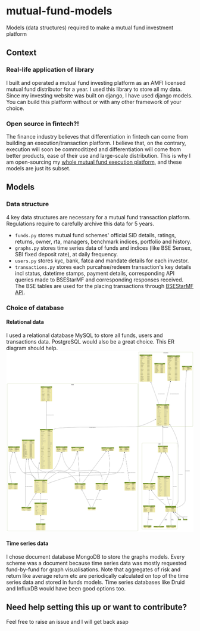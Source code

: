 # mutual-fund-models
Models (data structures) required to make a mutual fund investment platform

## Context
### Real-life application of library
I built and operated a mutual fund investing platform as an AMFI licensed mutual fund distributor for a year. I used this library to store all my data. Since my investing website was built on django, I have used django models. You can build this platform without or with any other framework of your choice.

### Open source in fintech?!
The finance industry believes that differentiation in fintech can come from building an execution/transaction platform. I believe that, on the contrary, execution will soon be commoditized and differentiation will come from better products, ease of their use and large-scale distribution. This is why I am open-sourcing my [whole mutual fund execution platform](https://github.com/utkarshohm/mutual-fund-platform), and these models are just its subset.

## Models
### Data structure
4 key data structures are necessary for a mutual fund transaction platform. Regulations require to carefully archive this data for 5 years. 
* `funds.py` stores mutual fund schemes' official SID details, ratings, returns, owner, rta, managers, benchmark indices, portfolio and history.
* `graphs.py` stores time series data of funds and indices (like BSE Sensex, SBI fixed deposit rate), at daily frequency. 
* `users.py` stores kyc, bank, fatca and mandate details for each investor.
* `transactions.py` stores each purcahse/redeem transaction's key details incl status, datetime stamps, payment details,  corresponding API queries made to BSEStarMF and corresponding responses received. The BSE tables are used for the placing transactions through [BSEStarMF API](https://github.com/utkarshohm/mutual-fund-platform#about-bse-star-mf).

### Choice of database
#### Relational data
I used a relational database MySQL to store all funds, users and transactions data. PostgreSQL would also be a great choice. This ER diagram should help. ![ER diagram](/erd.png)

#### Time series data
I chose document database MongoDB to store the graphs models. Every scheme was a document because time series data was mostly requested fund-by-fund for graph visualisations. Note that aggregates of risk and return like average return etc are periodically calculated on top of the time series data and stored in funds models. Time series databases like Druid and InfluxDB would have been good options too.

## Need help setting this up or want to contribute?
Feel free to raise an issue and I will get back asap
